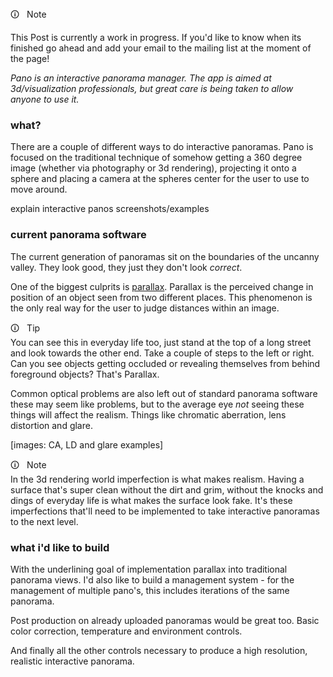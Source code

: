 <div  class="markdown-info">
<div  class="markdown-info-header">&#128712;  &nbsp; Note</div>
<div  class="markdown-info-body">

This Post is currently a work in progress. If you'd like to know when its finished go ahead and add your email to the mailing list at the moment of the page!

</div>
</div>

_Pano is an interactive panorama manager. The app is aimed at 3d/visualization professionals, but great care is being taken to allow anyone to use it._

### what?

There are a couple of different ways to do interactive panoramas. Pano is focused on the traditional technique of somehow getting a 360 degree image (whether via photography or 3d rendering), projecting it onto a sphere and placing a camera at the spheres center for the user to use to move around.

explain interactive panos
screenshots/examples

### current panorama software

The current generation of panoramas sit on the boundaries of the uncanny valley. They look good, they just they don't look *correct*.

One of the biggest culprits is [parallax](https://simple.wikipedia.org/wiki/Parallax). Parallax is the perceived change in position of an object seen from two different places. This phenomenon is the only real way for the user to judge distances within an image. 

<div  class="markdown-tip">
<div  class="markdown-tip-header">&#128712;  &nbsp; Tip</div>
<div  class="markdown-tip-body">
You can see this in everyday life too, just stand at the top of a long street and look towards the other end. Take a couple of steps to the left or right. 
Can you see objects getting occluded or revealing themselves from behind foreground objects? That's Parallax.
</div>
</div>

Common optical problems are also left out of standard panorama software these may seem like problems, but to the average eye _not_ seeing these things will affect the realism. Things like chromatic aberration, lens distortion and glare.

[images: CA, LD and glare examples]

<div  class="markdown-info">
<div  class="markdown-info-header">&#128712;  &nbsp; Note</div>
<div  class="markdown-info-body">
In the 3d rendering world imperfection is what makes realism. Having a surface that's super clean without the dirt and grim, without the knocks and dings of everyday life is what makes the surface look fake. It's these imperfections that'll need to be implemented to take interactive panoramas to the next level.
</div>
</div>

### what i'd  like to build

With the underlining goal of implementation parallax into traditional panorama views. I'd also like to build a management system - for the management of multiple pano's, this includes iterations of the same panorama.

Post production on already uploaded panoramas would be great too. Basic color correction, temperature and environment controls.

And finally all the other controls necessary to produce a high resolution, realistic interactive panorama.